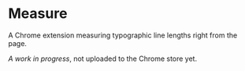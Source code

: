 # Measure
A Chrome extension measuring typographic line lengths right from the page.

*A work in progress*, not uploaded to the Chrome store yet.
